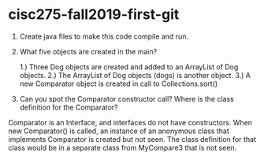 # cisc275-fall2019-first-git
1. Create java files to make this code compile and run.

2. What five objects are created in the main?

	1.) Three Dog objects are created and added to an ArrayList of Dog objects.
	2.) The ArrayList of Dog objects (dogs) is another object.
	3.) A new Comparator object is created in call to Collections.sort()

3. Can you spot the Comparator constructor call? Where is the class definition for the Comparator?

Comparator is an Interface, and interfaces do not have constructors. When new Comparator<Animal>() is called, an instance of an anonymous class that implements Comparator is created but not seen. The class definition for that class would be in a separate class from MyCompare3 that is not seen.
